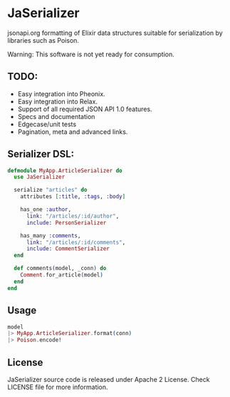 JaSerializer
============

jsonapi.org formatting of Elixir data structures suitable for serialization by
libraries such as Poison.

Warning: This software is not yet ready for consumption.

## TODO:

* Easy integration into Pheonix.
* Easy integration into Relax.
* Support of all required JSON API 1.0 features.
* Specs and documentation
* Edgecase/unit tests
* Pagination, meta and advanced links.

## Serializer DSL:

```elixir
defmodule MyApp.ArticleSerializer do
  use JaSerializer

  serialize "articles" do
    attributes [:title, :tags, :body]

    has_one :author,
      link: "/articles/:id/author",
      include: PersonSerializer

    has_many :comments,
      link: "/articles/:id/comments",
      include: CommentSerializer
  end

  def comments(model, _conn) do
    Comment.for_article(model)
  end
end
```

## Usage

```elixir
model
|> MyApp.ArticleSerializer.format(conn)
|> Poison.encode!
```


## License

JaSerializer source code is released under Apache 2 License. Check LICENSE file for more information.
